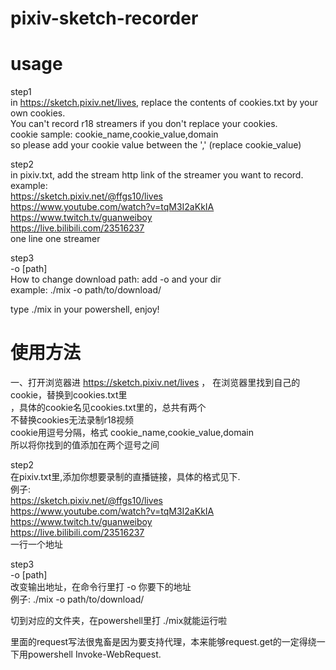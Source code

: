 # pixiv-sketch-recorder

# usage
step1</br>
in https://sketch.pixiv.net/lives, replace the contents of cookies.txt by your own cookies.</br>
You can't record r18 streamers if you don't replace your cookies.</br>
cookie sample:   cookie_name,cookie_value,domain </br>
so please add your cookie value between the ',' (replace cookie_value)</br>

step2</br>
in pixiv.txt, add the stream http link of the streamer you want to record.</br>
example: </br>
https://sketch.pixiv.net/@ffgs10/lives </br>
https://www.youtube.com/watch?v=tqM3I2aKkIA </br>
https://www.twitch.tv/guanweiboy </br>
https://live.bilibili.com/23516237 </br>
one line one streamer </br>

step3</br>
-o \[path\]</br>
How to change download path: add -o and your dir</br>
example: ./mix -o path/to/download/


type ./mix in your powershell, enjoy!


# 使用方法

一、打开浏览器进 https://sketch.pixiv.net/lives ， 在浏览器里找到自己的cookie，替换到cookies.txt里</br>
，具体的cookie名见cookies.txt里的，总共有两个</br>
不替换cookies无法录制r18视频</br>
cookie用逗号分隔，格式 cookie_name,cookie_value,domain</br>
所以将你找到的值添加在两个逗号之间


step2</br>
在pixiv.txt里,添加你想要录制的直播链接，具体的格式见下.</br>
例子: </br>
https://sketch.pixiv.net/@ffgs10/lives </br>
https://www.youtube.com/watch?v=tqM3I2aKkIA </br>
https://www.twitch.tv/guanweiboy </br>
https://live.bilibili.com/23516237 </br>
一行一个地址</br>

step3</br>
-o \[path\]</br>
改变输出地址，在命令行里打 -o 你要下的地址 </br>
例子: ./mix -o path/to/download/

切到对应的文件夹，在powershell里打 ./mix就能运行啦

里面的request写法很鬼畜是因为要支持代理，本来能够request.get的一定得绕一下用powershell Invoke-WebRequest.
